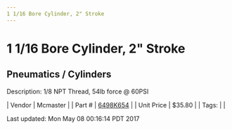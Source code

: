 ```yaml
---
1 1/16 Bore Cylinder, 2" Stroke
---
```

# 1 1/16 Bore Cylinder, 2" Stroke
## Pneumatics / Cylinders
Description: 	1/8 NPT Thread, 54lb force @ 60PSI 

| Vendor | Mcmaster | 
| Part # | [6498K654](https://www.mcmaster.com/#6498K654) | 
| Unit Price | $35.80 | 
| Tags: |  | 

Last updated: Mon May 08 00:16:14 PDT 2017